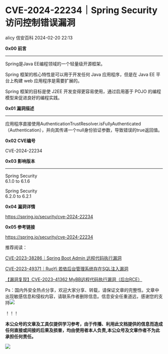 #  CVE-2024-22234｜Spring Security访问控制错误漏洞   
alicy  信安百科   2024-02-20 22:13  
  
**0x00 前言**  
  
****  
Spring是Java EE编程领域的一个轻量级开源框架。  
  
Spring 框架的核心特性是可以用于开发任何 Java 应用程序，但是在 Java EE 平台上构建 web 应用程序是需要扩展的。   
  
Spring 框架的目标是使 J2EE 开发变得更容易使用，通过启用基于 POJO 的编程模型来促进良好的编程实践。  
  
  
  
**0x01 漏洞描述**  
  
****  
应用程序直接使用AuthenticationTrustResolver.isFullyAuthenticated（Authentication），并向其传递一个null身份验证参数，导致错误的true返回值。  
  
  
  
**0x02 CVE编号**  
  
  
CVE-2024-22234  
  
  
  
**0x03 影响版本**  
  
****  
Spring Security   
6.1.0 to 6.1.6  
  
Spring Security   
6.2.0 to 6.2.1  
  
  
  
**0x04 漏洞详情**  
  
  
https://spring.io/security/cve-2024-22234  
  
  
  
**0x05 参考链接**  
  
  
https://spring.io/security/cve-2024-22234  
  
  
  
  
  
推荐阅读：  
  
  
[CVE-2023-38286｜Spring Boot Admin 远程代码执行漏洞](http://mp.weixin.qq.com/s?__biz=Mzg2ODcxMjYzMA==&mid=2247484419&idx=1&sn=fbc03d7719084ac98d3835a42108b91a&chksm=cea96ddaf9dee4cc15faa4a64faf8618083c32f98c4c5d3732d1e5f9f1ee93877df1eb559c62&scene=21#wechat_redirect)  
  
  
  
[CVE-2023-49371｜RuoYi 若依后台管理系统存在SQL注入漏洞](http://mp.weixin.qq.com/s?__biz=Mzg2ODcxMjYzMA==&mid=2247484793&idx=2&sn=f1f9b8f381fd0df6beb1964fd5858480&chksm=cea96ca0f9dee5b67d3e256c8ef0c363272df15040090304e590f1b49eeb0b7f078864e8f197&scene=21#wechat_redirect)  
  
  
  
[【漏洞复现】CVE-2023-41362 MyBB远程代码执行漏洞（后台RCE）](http://mp.weixin.qq.com/s?__biz=Mzg2ODcxMjYzMA==&mid=2247484627&idx=2&sn=348934792c49ca3ea81e3cfa89e8b983&chksm=cea96d0af9dee41ce0ba0cce16f5838037cb3763f0e122033b8c86dd8e11fe4272e226c06858&scene=21#wechat_redirect)  
  
  
  
  
  
Ps：国内外安全热点分享，欢迎大家分享、转载，请保证文章的完整性。文章中出现敏感信息和侵权内容，请联系作者删除信息。信息安全任重道远，感谢您的支持![](https://mmbiz.qpic.cn/mmbiz_png/Whm7t4Je6urTIficI8UhQibwpYWx4ic7Bk40AJlXrgx3icofWCbd5cbJFheld132R8exvlHnicn0AUjHLmVok4wV9qA/640?wx_fmt=png&wxfrom=5&wx_lazy=1&wx_co=1 "")  
  
！！！  
  
  
**本公众号的文章及工具仅提供学习参考，由于传播、利用此文档提供的信息而造成任何直接或间接的后果及损害，均由使用者本人负责,本公众号及文章作者不为此承担任何责任。**  
  
![](https://mmbiz.qpic.cn/mmbiz_png/Whm7t4Je6uqQ24S6worK6npevNP8p1uPc9jQeMAib2iaibBnibOzFaIbD0KlvsEtUAmL3xdbJJnWk74Y1KfBcIazzw/640?wx_fmt=png "")  
  
